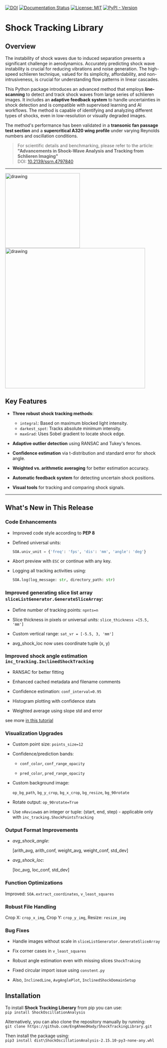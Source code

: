 [![DOI](https://zenodo.org/badge/711672788.svg)](https://zenodo.org/doi/10.5281/zenodo.11197727) [![Documentation Status](https://readthedocs.org/projects/shocktrackinglibrary/badge/?version=latest)](https://shocktrackinglibrary.readthedocs.io/en/latest/?badge=latest) [![License: MIT](https://img.shields.io/badge/License-MIT-yellow.svg)](https://github.com/EngAhmedHady/ShockTrackingLibrary/blob/main/LICENSE)
[![PyPI - Version](https://img.shields.io/pypi/v/ShockOscillationAnalysis)](https://pypi.org/project/ShockOscillationAnalysis)



# Shock Tracking Library

## Overview

The instability of shock waves due to induced separation presents a significant challenge in aerodynamics. Accurately predicting shock wave instability is crucial for reducing vibrations and noise generation. The high-speed schlieren technique, valued for its simplicity, affordability, and non-intrusiveness, is crucial for understanding flow patterns in linear cascades.

This Python package introduces an advanced method that employs **line-scanning** to detect and track shock waves from large series of schlieren images. It includes an **adaptive feedback system** to handle uncertainties in shock detection and is compatible with supervised learning and AI workflows. The method is capable of identifying and analyzing different types of shocks, even in low-resolution or visually degraded images.

The method's performance has been validated in a **transonic fan passage test section** and a **supercritical A320 wing profile** under varying Reynolds numbers and oscillation conditions.

> For scientific details and benchmarking, please refer to the article:  
> **"Advancements in Shock-Wave Analysis and Tracking from Schlieren Imaging"**  
> DOI: [10.2139/ssrn.4797840](https://dx.doi.org/10.2139/ssrn.4797840)

---
<img src="https://github.com/user-attachments/assets/0a4532af-44c4-4bd1-bac2-01925d841ce4" alt="drawing" style="width:240px;"/> <img src="https://github.com/user-attachments/assets/66e4c5a9-24ac-4e09-b2e6-ee5f222929b0" alt="drawing" style="width:450px;"/>

## Key Features

- **Three robust shock tracking methods**:  
  - `integral`: Based on maximum blocked light intensity.  
  - `darkest_spot`: Tracks absolute minimum intensity.  
  - `maxGrad`: Uses Sobel gradient to locate shock edge.

- **Adaptive outlier detection** using RANSAC and Tukey's fences.

- **Confidence estimation** via t-distribution and standard error for shock angle.

- **Weighted vs. arithmetic averaging** for better estimation accuracy.

- **Automatic feedback system** for detecting uncertain shock positions.

- **Visual tools** for tracking and comparing shock signals.

---

## What's New in This Release

### Code Enhancements
- Improved code style according to **PEP 8**
- Defined universal units:  
  ```python
  SOA.univ_unit = {'freq': 'fps', 'dis': 'mm', 'angle': 'deg'}

- Abort preview with `ESC` or continue with any key.

- Logging all tracking activities using:

    ```python 
    SOA.log(log_message: str, directory_path: str)

### Improved generating slice list array ``sliceListGenerator.GenerateSliceArray``:

- Define number of tracking points: ``npnts=n``

- Slice thickness in pixels or universal units: ``slice_thickness =[5.5, 'mm']``

- Custom vertical range: ``sat_vr = [-5.5, 3, 'mm']``

- avg_shock_loc now uses coordinate tuple (x, y)

### Improved shock angle estimation ``inc_tracking.InclinedShockTracking``

- RANSAC for better fitting

- Enhanced cached metadata and filename comments

- Confidence estimation: ``conf_interval=0.95``

- Histogram plotting with confidence stats

- Weighted average using slope std and error

see more [in this tutorial](https://shocktrackinglibrary.readthedocs.io/en/latest/Confidance%20limits.html#confidance-limits)

### Visualization Upgrades

- Custom point size: ``points_size=12``

- Confidence/prediction bands:

    - ``conf_color``, ``conf_range_opacity``

    - ``pred_color``, ``pred_range_opacity``

- Custom background image:

    ``op_bg_path``, ``bg_y_crop``, ``bg_x_crop``, ``bg_resize``, ``bg_90rotate``

- Rotate output: ``op_90rotate=True``
- Use ``nReview``as an integer or tuple: (start, end, step) - applicable only with ``inc_tracking.ShockPointsTracking``

### Output Format Improvements

- *avg_shock_angle*:

    [arith_avg, arith_conf, weight_avg, weight_conf, std_dev]

- *avg_shock_loc*:

    [loc_avg, loc_conf, std_dev]


### Function Optimizations

Improved: ``SOA.extract_coordinates``, ``v_least_squares``

### Robust File Handling

Crop X: ``crop_x_img``, Crop Y: ``crop_y_img``, Resize: ``resize_img``

### Bug Fixes

- Handle images without scale in ``sliceListGenerator.GenerateSliceArray``

- Fix corner cases in ``v_least_squares``

- Robust angle estimation even with missing slices ``ShockTraking``

- Fixed circular import issue using `constent.py`

- Also, ``InclinedLine``, ``AvgAnglePlot``, ``InclinedShockDomainSetup``


## Installation

To install **Shock Tracking Liberary** from pip you can use: <br>
``pip install ShockOscillationAnalysis``

Alternatively, you can also clone the repository manually by running: <br>
``git clone https://github.com/EngAhmedHady/ShockTrackingLibrary.git`` 

Then install the package using: <br>
``pip3 install dist\ShockOscillationAnalysis-2.15.10-py3-none-any.whl``

